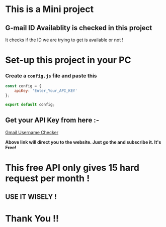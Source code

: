 # This is a Mini project 

## G-mail ID Availablity is checked in this project 

It checks if the ID we are trying to get is available or not ! 

# Set-up this project in your PC 

### Create a `config.js` file and paste this 
```javascript
const config = {
    apiKey: 'Enter_Your_API_KEY' 
};

export default config;
```

## Get your API Key from here :- 
[Gmail Username Checker](https://rapidapi.com/zfcsoftware/api/gmail-username-availability-check)

**Above link will direct you to the website. Just go the and subscribe it. It's Free!**

# This free API only gives 15 hard request per month ! 

## USE IT WISELY !

# Thank You !!